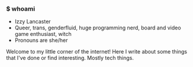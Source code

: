 ### $ whoami

- Izzy Lancaster
- Queer, trans, genderfluid, huge programming nerd, board and video game enthusiast, witch
- Pronouns are she/her 

Welcome to my little corner of the internet! Here I write about some things that I've done or find interesting. Mostly tech things.
